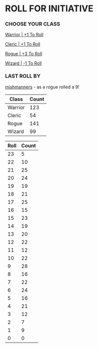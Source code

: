 # ROLL FOR INITIATIVE
### CHOOSE YOUR CLASS

[Warrior | +1 To Roll](https://github.com/benjaminsampica/benjaminsampica/issues/new?title=roll%7Cwarrior&body=Just+click+%27Submit+new+issue%27.)

[Cleric | +1 To Roll](https://github.com/benjaminsampica/benjaminsampica/issues/new?title=roll%7Ccleric&body=Just+click+%27Submit+new+issue%27.)

[Rogue | +3 To Roll](https://github.com/benjaminsampica/benjaminsampica/issues/new?title=roll%7Crogue&body=Just+click+%27Submit+new+issue%27.)

[Wizard | -1 To Roll](https://github.com/benjaminsampica/benjaminsampica/issues/new?title=roll%7Cwizard&body=Just+click+%27Submit+new+issue%27.)
### LAST ROLL BY
[mishmanners](https://www.github.com/mishmanners) - as a rogue rolled a 9!

|Class|Count|
|-|-|
|Warrior|123|
|Cleric|54|
|Rogue|141|
|Wizard|99|

|Roll|Count|
|-|-|
|23|5
|22|10
|21|25
|20|24
|19|19
|18|21
|17|25
|16|15
|15|23
|14|19
|13|20
|12|22
|11|12
|10|22
|9|28
|8|16
|7|22
|6|24
|5|16
|4|21
|3|12
|2|7
|1|9
|0|0
